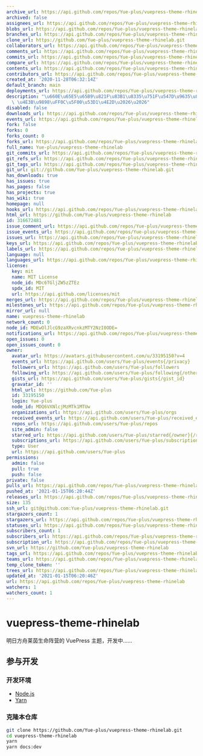 ```yaml
---
archive_url: https://api.github.com/repos/Yue-plus/vuepress-theme-rhinelab/{archive_format}{/ref}
archived: false
assignees_url: https://api.github.com/repos/Yue-plus/vuepress-theme-rhinelab/assignees{/user}
blobs_url: https://api.github.com/repos/Yue-plus/vuepress-theme-rhinelab/git/blobs{/sha}
branches_url: https://api.github.com/repos/Yue-plus/vuepress-theme-rhinelab/branches{/branch}
clone_url: https://github.com/Yue-plus/vuepress-theme-rhinelab.git
collaborators_url: https://api.github.com/repos/Yue-plus/vuepress-theme-rhinelab/collaborators{/collaborator}
comments_url: https://api.github.com/repos/Yue-plus/vuepress-theme-rhinelab/comments{/number}
commits_url: https://api.github.com/repos/Yue-plus/vuepress-theme-rhinelab/commits{/sha}
compare_url: https://api.github.com/repos/Yue-plus/vuepress-theme-rhinelab/compare/{base}...{head}
contents_url: https://api.github.com/repos/Yue-plus/vuepress-theme-rhinelab/contents/{+path}
contributors_url: https://api.github.com/repos/Yue-plus/vuepress-theme-rhinelab/contributors
created_at: '2020-11-28T06:32:14Z'
default_branch: main
deployments_url: https://api.github.com/repos/Yue-plus/vuepress-theme-rhinelab/deployments
description: "\u660E\u65E5\u65B9\u821F\u83B1\u8335\u751F\u547D\u9635\u8425\u7684 VuePress\
  \ \u4E3B\u9898\uFF0C\u5F00\u53D1\u4E2D\u2026\u2026"
disabled: false
downloads_url: https://api.github.com/repos/Yue-plus/vuepress-theme-rhinelab/downloads
events_url: https://api.github.com/repos/Yue-plus/vuepress-theme-rhinelab/events
fork: false
forks: 0
forks_count: 0
forks_url: https://api.github.com/repos/Yue-plus/vuepress-theme-rhinelab/forks
full_name: Yue-plus/vuepress-theme-rhinelab
git_commits_url: https://api.github.com/repos/Yue-plus/vuepress-theme-rhinelab/git/commits{/sha}
git_refs_url: https://api.github.com/repos/Yue-plus/vuepress-theme-rhinelab/git/refs{/sha}
git_tags_url: https://api.github.com/repos/Yue-plus/vuepress-theme-rhinelab/git/tags{/sha}
git_url: git://github.com/Yue-plus/vuepress-theme-rhinelab.git
has_downloads: true
has_issues: true
has_pages: false
has_projects: true
has_wiki: true
homepage: null
hooks_url: https://api.github.com/repos/Yue-plus/vuepress-theme-rhinelab/hooks
html_url: https://github.com/Yue-plus/vuepress-theme-rhinelab
id: 316672481
issue_comment_url: https://api.github.com/repos/Yue-plus/vuepress-theme-rhinelab/issues/comments{/number}
issue_events_url: https://api.github.com/repos/Yue-plus/vuepress-theme-rhinelab/issues/events{/number}
issues_url: https://api.github.com/repos/Yue-plus/vuepress-theme-rhinelab/issues{/number}
keys_url: https://api.github.com/repos/Yue-plus/vuepress-theme-rhinelab/keys{/key_id}
labels_url: https://api.github.com/repos/Yue-plus/vuepress-theme-rhinelab/labels{/name}
language: null
languages_url: https://api.github.com/repos/Yue-plus/vuepress-theme-rhinelab/languages
license:
  key: mit
  name: MIT License
  node_id: MDc6TGljZW5zZTEz
  spdx_id: MIT
  url: https://api.github.com/licenses/mit
merges_url: https://api.github.com/repos/Yue-plus/vuepress-theme-rhinelab/merges
milestones_url: https://api.github.com/repos/Yue-plus/vuepress-theme-rhinelab/milestones{/number}
mirror_url: null
name: vuepress-theme-rhinelab
network_count: 0
node_id: MDEwOlJlcG9zaXRvcnkzMTY2NzI0ODE=
notifications_url: https://api.github.com/repos/Yue-plus/vuepress-theme-rhinelab/notifications{?since,all,participating}
open_issues: 0
open_issues_count: 0
owner:
  avatar_url: https://avatars.githubusercontent.com/u/33195150?v=4
  events_url: https://api.github.com/users/Yue-plus/events{/privacy}
  followers_url: https://api.github.com/users/Yue-plus/followers
  following_url: https://api.github.com/users/Yue-plus/following{/other_user}
  gists_url: https://api.github.com/users/Yue-plus/gists{/gist_id}
  gravatar_id: ''
  html_url: https://github.com/Yue-plus
  id: 33195150
  login: Yue-plus
  node_id: MDQ6VXNlcjMzMTk1MTUw
  organizations_url: https://api.github.com/users/Yue-plus/orgs
  received_events_url: https://api.github.com/users/Yue-plus/received_events
  repos_url: https://api.github.com/users/Yue-plus/repos
  site_admin: false
  starred_url: https://api.github.com/users/Yue-plus/starred{/owner}{/repo}
  subscriptions_url: https://api.github.com/users/Yue-plus/subscriptions
  type: User
  url: https://api.github.com/users/Yue-plus
permissions:
  admin: false
  pull: true
  push: false
private: false
pulls_url: https://api.github.com/repos/Yue-plus/vuepress-theme-rhinelab/pulls{/number}
pushed_at: '2021-01-15T06:20:44Z'
releases_url: https://api.github.com/repos/Yue-plus/vuepress-theme-rhinelab/releases{/id}
size: 135
ssh_url: git@github.com:Yue-plus/vuepress-theme-rhinelab.git
stargazers_count: 1
stargazers_url: https://api.github.com/repos/Yue-plus/vuepress-theme-rhinelab/stargazers
statuses_url: https://api.github.com/repos/Yue-plus/vuepress-theme-rhinelab/statuses/{sha}
subscribers_count: 1
subscribers_url: https://api.github.com/repos/Yue-plus/vuepress-theme-rhinelab/subscribers
subscription_url: https://api.github.com/repos/Yue-plus/vuepress-theme-rhinelab/subscription
svn_url: https://github.com/Yue-plus/vuepress-theme-rhinelab
tags_url: https://api.github.com/repos/Yue-plus/vuepress-theme-rhinelab/tags
teams_url: https://api.github.com/repos/Yue-plus/vuepress-theme-rhinelab/teams
temp_clone_token: ''
trees_url: https://api.github.com/repos/Yue-plus/vuepress-theme-rhinelab/git/trees{/sha}
updated_at: '2021-01-15T06:20:46Z'
url: https://api.github.com/repos/Yue-plus/vuepress-theme-rhinelab
watchers: 1
watchers_count: 1
---
```


# vuepress-theme-rhinelab

明日方舟莱茵生命阵营的 VuePress 主题，开发中……

## 参与开发

### 开发环境

- [Node.js](https://nodejs.org/en/)
- [Yarn](https://classic.yarnpkg.com/zh-Hans/docs/install#windows-stable)

### 克隆本仓库

```bash
git clone https://github.com/Yue-plus/vuepress-theme-rhinelab.git
cd vuepress-theme-rhinelab
yarn
yarn docs:dev
```
